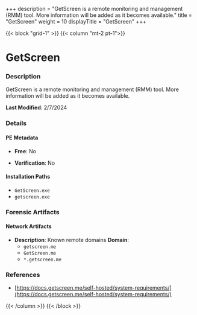 +++
description = "GetScreen is a remote monitoring and management (RMM) tool. More information will be added as it becomes available."
title = "GetScreen"
weight = 10
displayTitle = "GetScreen"
+++


{{< block "grid-1" >}}
{{< column "mt-2 pt-1">}}

# GetScreen


### Description

GetScreen is a remote monitoring and management (RMM) tool. More information will be added as it becomes available.



**Last Modified**: 2/7/2024

### Details


#### PE Metadata


- **Free**: No

- **Verification**: No




#### Installation Paths
- `GetScreen.exe`
- `getscreen.exe`

### Forensic Artifacts




#### Network Artifacts

- **Description**: Known remote domains
  **Domain**:
    - `getscreen.me`
    - `GetScreen.me`
    - `*.getscreen.me`





### References
- [https://docs.getscreen.me/self-hosted/system-requirements/](https://docs.getscreen.me/self-hosted/system-requirements/)



{{< /column >}}
{{< /block >}}
